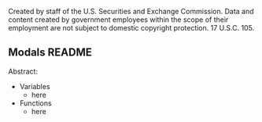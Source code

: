﻿Created by staff of the U.S. Securities and Exchange Commission.
Data and content created by government employees within the scope of their employment are not subject to domestic copyright protection. 17 U.S.C. 105.

## Modals README
Abstract:

 - Variables
	 - here
 - Functions
	 - here
